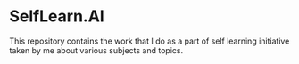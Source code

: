# SelfLearn.AI
This repository contains the work that I do as a part of self learning initiative taken by me about various subjects and topics.
